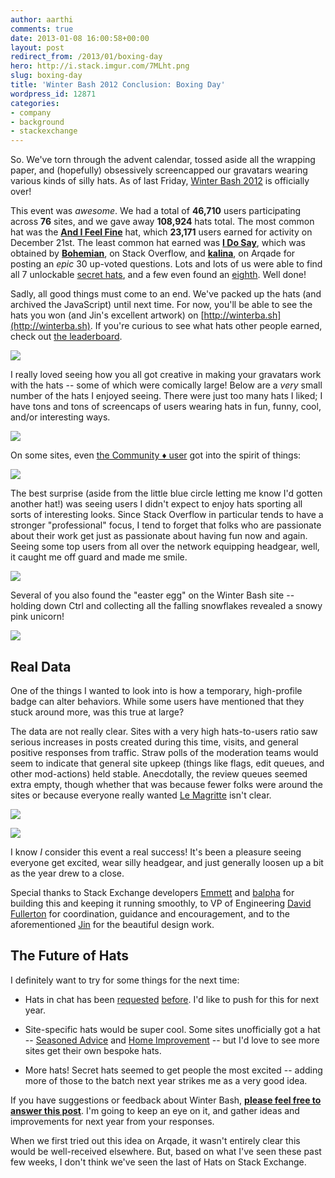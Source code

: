 ```yaml
---
author: aarthi
comments: true
date: 2013-01-08 16:00:58+00:00
layout: post
redirect_from: /2013/01/boxing-day
hero: http://i.stack.imgur.com/7MLht.png
slug: boxing-day
title: 'Winter Bash 2012 Conclusion: Boxing Day'
wordpress_id: 12871
categories:
- company
- background
- stackexchange
---
```


So. We've torn through the advent calendar, tossed aside all the wrapping paper, and (hopefully) obsessively screencapped our gravatars wearing various kinds of silly hats. As of last Friday, [Winter Bash 2012](http://blog.stackoverflow.com/2012/12/welcome-to-winter-bash-2012/) is officially over!





This event was _awesome_. We had a total of **46,710** users participating across **76** sites, and we gave away **108,924** hats total. The most common hat was the [**And I Feel Fine**](http://winterba.sh/and-i-feel-fine) hat, which **23,171** users earned for activity on December 21st. The least common hat earned was **[I Do Say](http://winterba.sh/i-do-say)**, which was obtained by **[Bohemian](http://stackoverflow.com/users/256196/bohemian)**, on Stack Overflow, and **[kalina](http://gaming.stackexchange.com/users/27134/kalina)**, on Arqade for posting an _epic_ 30 up-voted questions. Lots and lots of us were able to find all 7 unlockable [secret hats](http://meta.gaming.stackexchange.com/questions/5653/what-are-the-secret-hats-for-2012), and a few even found an [eighth](http://meta.stackoverflow.com/questions/159782/the-mysterious-epic-punyon-beard). Well done!





Sadly, all good things must come to an end. We've packed up the hats (and archived the JavaScript) until next time. For now, you'll be able to see the hats you won (and Jin's excellent artwork) on [http://winterba.sh](http://winterba.sh). If you're curious to see what hats other people earned, check out [the leaderboard](http://winterba.sh/leaderboard).





[![](http://i.stack.imgur.com/7MLht.png)](http://winterba.sh/leaderboard)





I really loved seeing how you all got creative in making your gravatars work with the hats -- some of which were comically large! Below are a _very_ small number of the hats I enjoyed seeing. There were just too many hats I liked; I have tons and tons of screencaps of users wearing hats in fun, funny, cool, and/or interesting ways.





![](http://i.stack.imgur.com/4Vdij.png)





On some sites, even [the Community ♦ user](http://meta.stackoverflow.com/questions/19738/who-is-the-community-user) got into the spirit of things:





![](http://i.stack.imgur.com/cUXu9.png)





The best surprise (aside from the little blue circle letting me know I'd gotten another hat!) was seeing users I didn't expect to enjoy hats sporting all sorts of interesting looks. Since Stack Overflow in particular tends to have a stronger "professional" focus, I tend to forget that folks who are passionate about their work get just as passionate about having fun now and again. Seeing some top users from all over the network equipping headgear, well, it caught me off guard and made me smile.





![](http://i.stack.imgur.com/turAN.png)





Several of you also found the "easter egg" on the Winter Bash site -- holding down Ctrl and collecting all the falling snowflakes revealed a snowy pink unicorn!





![](http://i.stack.imgur.com/tVSGQ.png)





## Real Data





One of the things I wanted to look into is how a temporary, high-profile badge can alter behaviors. While some users have mentioned that they stuck around more, was this true at large?





The data are not really clear. Sites with a very high hats-to-users ratio saw serious increases in posts created during this time, visits, and general positive responses from traffic. Straw polls of the moderation teams would seem to indicate that general site upkeep (things like flags, edit queues, and other mod-actions) held stable. Anecdotally, the review queues seemed extra empty, though whether that was because fewer folks were around the sites or because everyone really wanted [Le Magritte](http://winterba.sh/le-magritte) isn't clear.





![](http://i.stack.imgur.com/g3BWR.png)





![](http://i.stack.imgur.com/weBRS.png)





I know _I_ consider this event a real success! It's been a pleasure seeing everyone get excited, wear silly headgear, and just generally loosen up a bit as the year drew to a close.





Special thanks to Stack Exchange developers [Emmett](http://stackoverflow.com/users/2749/emmett) and [balpha](http://stackoverflow.com/users/115866/balpha) for building this and keeping it running smoothly, to VP of Engineering [David Fullerton](http://stackoverflow.com/users/91687/david-fullerton) for coordination, guidance and encouragement, and to the aforementioned [Jin](http://graphicdesign.stackexchange.com/users/3/jin) for the beautiful design work. 



## The Future of Hats





I definitely want to try for some things for the next time:  



  * Hats in chat has been [requested](http://meta.stackoverflow.com/questions/159194/can-we-wear-hats-in-chat) [before](http://chat.stackexchange.com/transcript/35?m=7340012#7340012). I'd like to push for this for next year.


  * Site-specific hats would be super cool. Some sites unofficially got a hat -- [Seasoned Advice](http://winterba.sh/soup-du-jour) and [Home Improvement](http://winterba.sh/git-r-done) -- but I'd love to see more sites get their own bespoke hats.


  * More hats! Secret hats seemed to get people the most excited -- adding more of those to the batch next year strikes me as a very good idea.





If you have suggestions or feedback about Winter Bash, [**please feel free to answer this post**](http://meta.stackoverflow.com/questions/161188/what-do-you-think-of-winter-bash). I'm going to keep an eye on it, and gather ideas and improvements for next year from your responses.





When we first tried out this idea on Arqade, it wasn't entirely clear this would be well-received elsewhere. But, based on what I've seen these past few weeks, I don't think we've seen the last of Hats on Stack Exchange.
